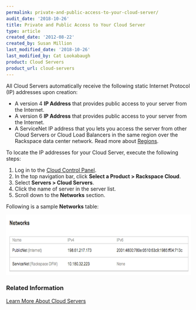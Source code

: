 ```yaml
---
permalink: private-and-public-access-to-your-cloud-server/
audit_date: '2018-10-26'
title: Private and Public Access to Your Cloud Server
type: article
created_date: '2012-08-22'
created_by: Susan Million
last_modified_date: '2018-10-26'
last_modified_by: Cat Lookabaugh
product: Cloud Servers
product_url: cloud-servers
---
```


All Cloud Servers automatically receive the following static Internet Protocol
(IP) addresses upon creation:

-   A version 4 **IP Address** that provides public access to your
    server from the Internet.
-   A version 6 **IP Address** that provides public access to your
    server from the Internet.
-   A ServiceNet IP address that you lets you access the server from
    other Cloud Servers or Cloud Load Balancers in the same region over
    the Rackspace data center network. Read more about
    [Regions](/support/how-to/about-regions).

To locate the IP addresses for your Cloud Server, execute the following steps:

1.  Log in to the [Cloud Control Panel](https://login.rackspace.com).
2.  In the top navigation bar, click **Select a Product > Rackspace Cloud**.
3.  Select **Servers > Cloud Servers**.
4.  Click the name of server in the server list.
5.  Scroll down to the **Networks** section.

Following is a sample **Networks** table:

<img src="NetworksTable.png" alt="Networks Table" width="662" height="164" />

### Related Information

[Learn More About Cloud Servers](/support/how-to/learn-more-about-cloud-servers)
